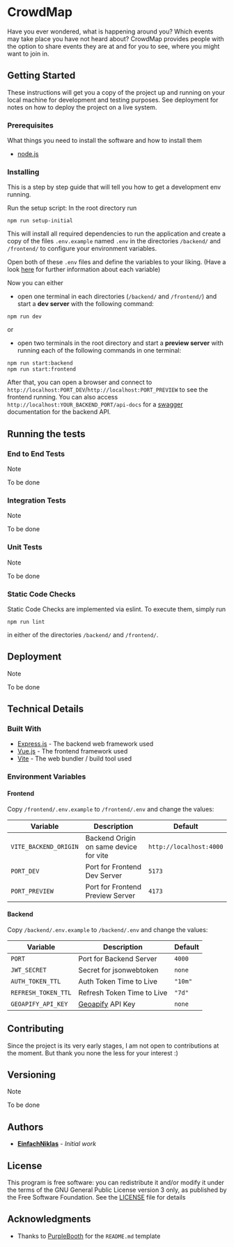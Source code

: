 # CrowdMap

Have you ever wondered, what is happening around you? Which events may take place you have not heard about? CrowdMap provides people with the option to share events they are at and for you to see, where you might want to join in.

## Getting Started

These instructions will get you a copy of the project up and running on your local machine for development and testing purposes. See deployment for notes on how to deploy the project on a live system.

### Prerequisites

What things you need to install the software and how to install them

- [node.js](https://nodejs.org/en/download/)

### Installing

This is a step by step guide that will tell you how to get a development env running.

Run the setup script: In the root directory run
```
npm run setup-initial
```
This will install all required dependencies to run the application and create a copy of the files ```.env.example``` named ```.env``` in the directories ```/backend/``` and ```/frontend/``` to configure your environment variables. 

Open both of these ```.env``` files and define the variables to your liking. (Have a look [here](#environment-variables) for further information about each variable) 


Now you can either 
- open one terminal in each directories (```/backend/``` and ```/frontend/```) and start a **dev server** with the following command:

```
npm run dev
```

or


- open two terminals in the root directory and start a **preview server** with running each of the following commands in one terminal:

```
npm run start:backend
npm run start:frontend
```


After that, you can open a browser and connect to ```http://localhost:PORT_DEV```/```http://localhost:PORT_PREVIEW``` to see the frontend running.
You can also access ```http://localhost:YOUR_BACKEND_PORT/api-docs``` for a [swagger](https://swagger.io/) documentation for the backend API.
## Running the tests

### End to End Tests

>[!NOTE] 
To be done

### Integration Tests

>[!NOTE] 
To be done

### Unit Tests
>[!NOTE] 
To be done

### Static Code Checks
Static Code Checks are implemented via eslint. To execute them, simply run 
```
npm run lint 
```
in either of the directories ```/backend/``` and ```/frontend/```.

## Deployment

>[!NOTE] 
To be done

## Technical Details

### Built With

* [Express.js](https://expressjs.com/) - The backend web framework used
* [Vue.js](https://vuejs.org/) - The frontend framework used
* [Vite](https://vite.dev/) - The web bundler / build tool used

### Environment Variables

#### Frontend
Copy `/frontend/.env.example` to `/frontend/.env` and change the values:

| Variable              | Description                            | Default                 |
| --------------------- | -------------------------------------- | ----------------------- |
| `VITE_BACKEND_ORIGIN` | Backend Origin on same device for vite | `http://localhost:4000` |
| `PORT_DEV`            | Port for Frontend Dev Server           | `5173`                  |
| `PORT_PREVIEW`        | Port for Frontend Preview Server       | `4173`                  |


#### Backend
Copy `/backend/.env.example` to `/backend/.env` and change the values:

| Variable            | Description                                   | Default |
| ------------------- | --------------------------------------------- | ------- |
| `PORT`              | Port for Backend Server                       | `4000`  |
| `JWT_SECRET`        | Secret for jsonwebtoken                       | `none`  |
| `AUTH_TOKEN_TTL`    | Auth Token Time to Live                       | `"10m"` |
| `REFRESH_TOKEN_TTL` | Refresh Token Time to Live                    | `"7d"`  |
| `GEOAPIFY_API_KEY`  | [Geoapify](https://www.geoapify.com/) API Key | `none`  |



## Contributing

Since the project is its very early stages, I am not open to contributions at the moment. But thank you none the less for your interest :)
## Versioning

>[!NOTE] 
To be done
## Authors
 - [**EinfachNiklas**](https://github.com/EinfachNiklas) - *Initial work*

## License

This program is free software: you can redistribute it and/or modify
it under the terms of the GNU General Public License version 3 only,
as published by the Free Software Foundation.
See the [LICENSE](https://github.com/EinfachNiklas/CrowdMap/blob/main/LICENSE) file for details

## Acknowledgments

* Thanks to [PurpleBooth](github.com/PurpleBooth) for the ```README.md``` template